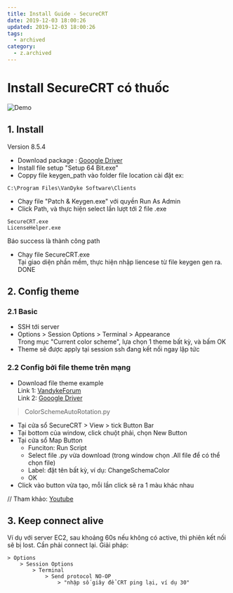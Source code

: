 ```yaml
---
title: Install Guide - SecureCRT
date: 2019-12-03 18:00:26
updated: 2019-12-03 18:00:26
tags:
  - archived
category:
  - z.archived
---
```


# Install SecureCRT có thuốc
![Demo](https://tungexplorer.s3.ap-southeast-1.amazonaws.com/upload/2019/12/securecrt_demo.jpg)
## 1. Install
Version 8.5.4
- Download package : [Gooogle Driver](https://drive.google.com/drive/folders/1URylpTv4MGMdZJ6rUeSIkHe1_Pj1GuJa?usp=sharing)
- Install file setup "Setup 64 Bit.exe"
- Coppy file keygen_path vào folder file location cài đặt 
ex:

```
C:\Program Files\VanDyke Software\Clients
```
- Chạy file "Patch & Keygen.exe" với quyền Run As Admin 
- Click Path, và thực hiện select lần lượt tới 2 file .exe 

```
SecureCRT.exe
LicenseHelper.exe
```
Báo success là thành công path
- Chạy file SecureCRT.exe       
Tại giao diện phần mềm, thực hiện nhập liencese từ file keygen gen ra.      
DONE
## 2. Config theme
### 2.1 Basic
- SSH tới server
- Options > Session Options > Terminal > Appearance     
Trong mục "Current color scheme", lựa chọn 1 theme bất kỳ, và bấm OK
- Theme sẽ được apply tại session ssh đang kết nối ngay lập tức

### 2.2 Config bởi file theme trên mạng
- Download file theme example       
Link 1: [VandykeForum](https://forums.vandyke.com/showpost.php?p=45225&postcount=1)     
Link 2: [Gooogle Driver](https://drive.google.com/drive/folders/1URylpTv4MGMdZJ6rUeSIkHe1_Pj1GuJa?usp=sharing)
> ColorSchemeAutoRotation.py

- Tại cửa sổ SecureCRT > View > tick Button Bar
- Tại bottom của window, click chuột phải, chọn New Button 
- Tại cửa sổ Map Button 
    - Funciton: Run Script
    - Select file .py vừa download (trong window chọn .All file để có thể chọn file)
    - Label: đặt tên bất kỳ, ví dụ: ChangeSchemaColor
    - OK
- Click vào button vừa tạo, mỗi lần click sẽ ra 1 màu khác nhau

// Tham khảo: [Youtube](https://www.youtube.com/watch?v=SZLbBsp3914)

## 3. Keep connect alive
Ví dụ với server EC2, sau khoảng 60s nếu không có active, thì phiên kết nối sẽ bị lost. Cần phải connect lại.
Giải pháp:
```
> Options 
    > Session Options
        > Terminal
            > Send protocol NO-OP
                > "nhập số giây để CRT ping lại, ví dụ 30"
```
